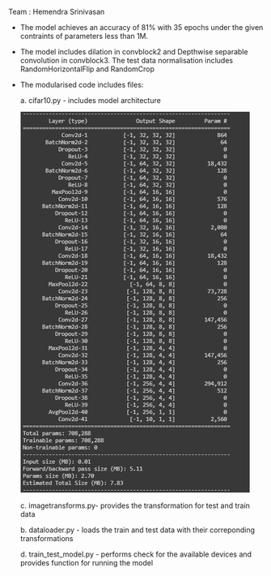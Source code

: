 Team : Hemendra Srinivasan 

- The model achieves an accuracy of 81% with 35 epochs under the given contraints of parameters less than 1M.

- The model includes dilation in convblock2 and Depthwise separable convolution in convblock3. The test data normalisation includes RandomHorizontalFlip and RandomCrop

- The modularised code includes files:
	
    a. cifar10.py - 
		includes model architecture
		
    ![Image description](https://github.com/mshsingh772/eva/blob/master/S7/imgs/Cifar10_Arch.PNG)

	c. imagetransforms.py-
		provides the transformation for test and train data
	
	b. dataloader.py - 
		loads the train and test data with their correponding transformations
	
	d. train_test_model.py - 
		performs check for the available devices and provides function for running the model
